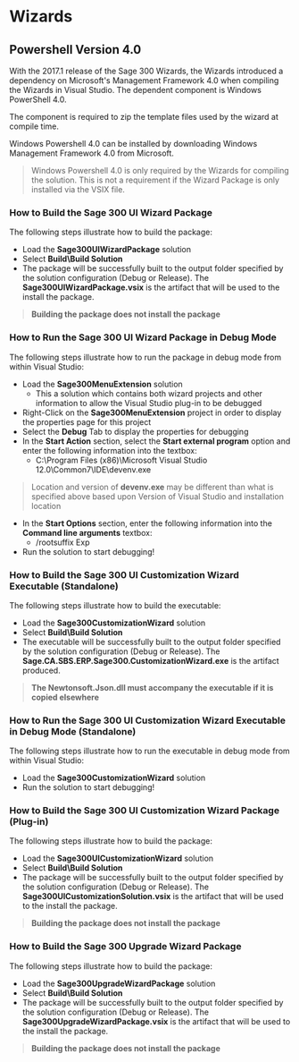 # Wizards

## Powershell Version 4.0

With the 2017.1 release of the Sage 300 Wizards, the Wizards introduced a dependency on Microsoft's
Management Framework 4.0 when compiling the Wizards in Visual Studio. The dependent component is 
Windows PowerShell 4.0.

The component is required to zip the template files used by the wizard at compile time.

Windows Powershell 4.0 can be installed by downloading Windows Management Framework 4.0 from Microsoft.

> Windows Powershell 4.0 is only required by the Wizards for compiling the solution. This is not
a requirement if the Wizard Package is only installed via the VSIX file.

### How to Build the Sage 300 UI Wizard Package

The following steps illustrate how to build the package:

* Load the **Sage300UIWizardPackage** solution
* Select **Build\Build Solution**
* The package will be successfully built to the output folder specified by the 
solution configuration (Debug or Release). The **Sage300UIWizardPackage.vsix** is 
the artifact that will be used to the install the package.

> **Building the package does not install the package**

### How to Run the Sage 300 UI Wizard Package in Debug Mode

The following steps illustrate how to run the package in debug mode from within Visual Studio:

* Load the **Sage300MenuExtension** solution
  *	This a solution which contains both wizard projects and other information to allow 
the Visual Studio plug-in to be debugged
* Right-Click on the **Sage300MenuExtension** project in order to display the 
properties page for this project
* Select the **Debug** Tab to display the properties for debugging
* In the **Start Action** section, select the **Start external program** option and enter 
the following information into the textbox: 
  *	C:\Program Files (x86)\Microsoft Visual Studio 12.0\Common7\IDE\devenv.exe

> Location and version of **devenv.exe** may be different than what is specified above 
based upon Version of Visual Studio and installation location

* In the **Start Options** section, enter the following information into the **Command line arguments** textbox:
  *	/rootsuffix Exp
* Run the solution to start debugging!

### How to Build the Sage 300 UI Customization Wizard Executable (Standalone)

The following steps illustrate how to build the executable:

* Load the **Sage300CustomizationWizard** solution
* Select **Build\Build Solution**
* The executable will be successfully built to the output folder specified by the 
solution configuration (Debug or Release). The **Sage.CA.SBS.ERP.Sage300.CustomizationWizard.exe** is 
the artifact produced.

> **The Newtonsoft.Json.dll must accompany the executable if it is copied elsewhere**

### How to Run the Sage 300 UI Customization Wizard Executable in Debug Mode (Standalone)

The following steps illustrate how to run the executable in debug mode from within Visual Studio:

* Load the **Sage300CustomizationWizard** solution
* Run the solution to start debugging!

### How to Build the Sage 300 UI Customization Wizard Package (Plug-in)

The following steps illustrate how to build the package:

* Load the **Sage300UICustomizationWizard** solution
* Select **Build\Build Solution**
* The package will be successfully built to the output folder specified by the 
solution configuration (Debug or Release). The **Sage300UICustomizationSolution.vsix** is 
the artifact that will be used to the install the package.

> **Building the package does not install the package**

### How to Build the Sage 300 Upgrade Wizard Package

The following steps illustrate how to build the package:

* Load the **Sage300UpgradeWizardPackage** solution
* Select **Build\Build Solution**
* The package will be successfully built to the output folder specified by the 
solution configuration (Debug or Release). The **Sage300UpgradeWizardPackage.vsix** is 
the artifact that will be used to the install the package.

> **Building the package does not install the package**

